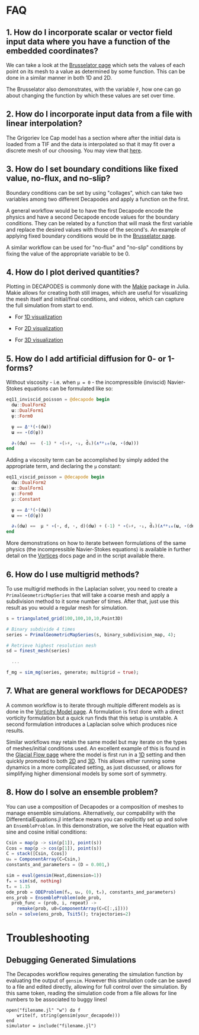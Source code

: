 # FAQ

## 1. How do I incorporate scalar or vector field input data where you have a function of the embedded coordinates?

We can take a look at the [Brusselator page](../brussel/brussel.md#initial-data) which sets the values of each point on its mesh to a value as determined by some function. This can be done in a similar manner in both 1D and 2D. 

The Brusselator also demonstrates, with the variable `F`, how one can go about changing the function by which these values are set over time.

## 2. How do I incorporate input data from a file with linear interpolation?

The Grigoriev Ice Cap model has a section where after the initial data is loaded from a TIF and the data is interpolated so that it may fit over a discrete mesh of our choosing. You may view that [here](../grigoriev/grigoriev.md#loading-a-scientific-dataset).

## 3. How do I set boundary conditions like fixed value, no-flux, and no-slip?

Boundary conditions can be set by using "collages", which can take two variables among two different Decapodes and apply a function on the first. 

A general workflow would be to have the first Decapode encode the physics and have a second Decapode encode values for the boundary conditions. They can be related by a function that will mask the first variable and replace the desired values with those of the second's. An example of applying fixed boundary conditions would be in the [Brusselator page](../brussel/brussel.md#boundary-conditions).

A similar workflow can be used for "no-flux" and "no-slip" conditions by fixing the value of the appropriate variable to be 0. 

## 4. How do I plot derived quantities?

Plotting in DECAPODES is commonly done with the [Makie](https://github.com/MakieOrg/Makie.jl) package in Julia. Makie allows for creating both still images, which are useful for visualizing the mesh itself and initial/final conditions, and videos, which can capture the full simulation from start to end.

- For [1D visualization](../ice_dynamics/ice_dynamics.md#visualize)

- For [2D visualization](../ice_dynamics/ice_dynamics.md#visualize-2d)

- For [3D visualization](../ice_dynamics/ice_dynamics.md#2-manifold-in-3d)


## 5. How do I add artificial diffusion for 0- or 1-forms?

Without viscosity - i.e. when ``μ = 0`` - the incompressible (inviscid) Navier-Stokes equations can be formulated like so:

```julia
eq11_inviscid_poisson = @decapode begin
  d𝐮::DualForm2
  𝐮::DualForm1
  ψ::Form0

  ψ == Δ⁻¹(⋆(d𝐮))
  𝐮 == ⋆(d(ψ))

  ∂ₜ(d𝐮) ==  (-1) * ∘(♭♯, ⋆₁, d̃₁)(∧ᵈᵖ₁₀(𝐮, ⋆(d𝐮)))
end
```

Adding a viscosity term can be accomplished by simply added the appropriate term, and declaring the ``μ`` constant:

```julia
eq11_viscid_poisson = @decapode begin
  d𝐮::DualForm2
  𝐮::DualForm1
  ψ::Form0
  μ::Constant

  ψ == Δ⁻¹(⋆(d𝐮))
  𝐮 == ⋆(d(ψ))

  ∂ₜ(d𝐮) ==  μ * ∘(⋆, d, ⋆, d)(d𝐮) + (-1) * ∘(♭♯, ⋆₁, d̃₁)(∧ᵈᵖ₁₀(𝐮, ⋆(d𝐮)))
end
```

More demonstrations on how to iterate between formulations of the same physics (the incompressible Navier-Stokes equations) is available in further detail on the [Vortices](../navier_stokes/ns.md) docs page and in the script available there.

## 6. How do I use multigrid methods?

To use multigrid methods in the Laplacian solver, you need to create a `PrimalGeometricMapSeries` that will take a coarse mesh and apply a subdivision method to it some number of times. After that, just use this result as you would a regular mesh for simulation.

```julia
s = triangulated_grid(100,100,10,10,Point3D)

# Binary subdivide 4 times
series = PrimalGeometricMapSeries(s, binary_subdivision_map, 4);

# Retrieve highest resolution mesh
sd = finest_mesh(series)

  ...

f_mg = sim_mg(series, generate; multigrid = true);
```

## 7. What are general workflows for DECAPODES?

A common workflow is to iterate through multiple different models as is done in the [Vorticity Model page](../navier_stokes/ns.md). A formulation is first done with a direct vorticity formulation but a quick run finds that this setup is unstable. A second formulation introduces a Laplacian solve which produces nice results.

Similar workflows may retain the same model but may iterate on the types of meshes/initial conditions used. An excellent example of this is found in the [Glacial Flow page](../ice_dynamics/ice_dynamics.md) where the model is first run in a [1D](../ice_dynamics/ice_dynamics.md#Define-a-mesh) setting and then quickly promoted to both [2D](../ice_dynamics/ice_dynamics.md#Define-our-mesh) and [3D](../ice_dynamics/ice_dynamics.md#2-Manifold-in-3D). This allows either running some dynamics in a more complicated setting, as just discussed, or allows for simplifying higher dimensional models by some sort of symmetry.

## 8. How do I solve an ensemble problem?

You can use a composition of Decapodes or a composition of meshes to manage ensemble simulations. Alternatively, our compability with the DifferentialEquations.jl interface means you can explicitly set up and solve an `EnsembleProblem`. In this demonstration, we solve the Heat equation with sine and cosine initial conditions:
```julia
Csin = map(p -> sin(p[1]), point(s))
Ccos = map(p -> cos(p[1]), point(s))
C = stack([Csin, Ccos])
u₀ = ComponentArray(C=Csin,)
constants_and_parameters = (D = 0.001,)

sim = eval(gensim(Heat,dimension=1))
fₘ = sim(sd, nothing)
tₑ = 1.15
ode_prob = ODEProblem(fₘ, u₀, (0, tₑ), constants_and_parameters)
ens_prob = EnsembleProblem(ode_prob,
  prob_func = (prob, i, repeat) ->
    remake(prob, u0=ComponentArray(C=C[:,i])))
soln = solve(ens_prob, Tsit5(); trajectories=2)
```

# Troubleshooting

## Debugging Generated Simulations

The Decapodes workflow requires generating the simulation function by evaluating
the output of `gensim`. However this simulation code can be saved to a file and
edited directly, allowing for full control over the simulation. By this same
token, reading the simulation code from a file allows for line numbers to be
associated to buggy lines!

```
open("filename.jl" "w") do f
    write(f, string(gensim(your_decapode)))
end
simulator = include("filename.jl")
```
